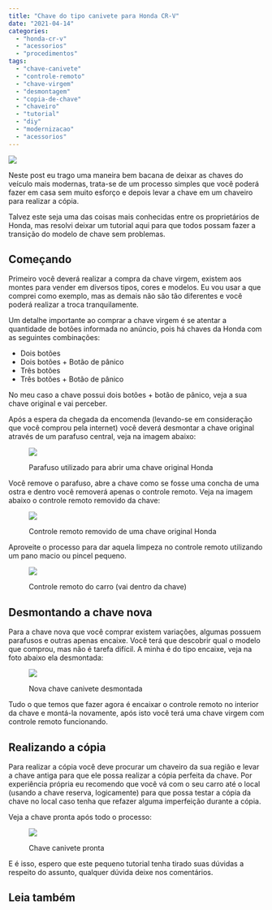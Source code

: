 ```yaml
---
title: "Chave do tipo canivete para Honda CR-V"
date: "2021-04-14"
categories:
  - "honda-cr-v"
  - "acessorios"
  - "procedimentos"
tags:
  - "chave-canivete"
  - "controle-remoto"
  - "chave-virgem"
  - "desmontagem"
  - "copia-de-chave"
  - "chaveiro"
  - "tutorial"
  - "diy"
  - "modernizacao"
  - "acessorios"
---
```


![](media/header_chaves-2.jpg?w=1024)

Neste post eu trago uma maneira bem bacana de deixar as chaves do veículo mais modernas, trata-se de um processo simples que você poderá fazer em casa sem muito esforço e depois levar a chave em um chaveiro para realizar a cópia.

<!--more-->

Talvez este seja uma das coisas mais conhecidas entre os proprietários de Honda, mas resolvi deixar um tutorial aqui para que todos possam fazer a transição do modelo de chave sem problemas.

## Começando

Primeiro você deverá realizar a compra da chave virgem, existem aos montes para vender em diversos tipos, cores e modelos. Eu vou usar a que comprei como exemplo, mas as demais não são tão diferentes e você poderá realizar a troca tranquilamente.

Um detalhe importante ao comprar a chave virgem é se atentar a quantidade de botões informada no anúncio, pois há chaves da Honda com as seguintes combinações:

- Dois botões
- Dois botões + Botão de pânico
- Três botões
- Três botões + Botão de pânico

No meu caso a chave possui dois botões + botão de pânico, veja a sua chave original e vai perceber.

Após a espera da chegada da encomenda (levando-se em consideração que você comprou pela internet) você deverá desmontar a chave original através de um parafuso central, veja na imagem abaixo:

<figure>

![](media/chave_01.jpg?w=902)

<figcaption>

Parafuso utilizado para abrir uma chave original Honda

</figcaption>

</figure>

Você remove o parafuso, abre a chave como se fosse uma concha de uma ostra e dentro você removerá apenas o controle remoto. Veja na imagem abaixo o controle remoto removido da chave:

<figure>

![](media/chave_02.jpg?w=800)

<figcaption>

Controle remoto removido de uma chave original Honda

</figcaption>

</figure>

Aproveite o processo para dar aquela limpeza no controle remoto utilizando um pano macio ou pincel pequeno.

<figure>

![](media/chave_05.jpg?w=800)

<figcaption>

Controle remoto do carro (vai dentro da chave)

</figcaption>

</figure>

## Desmontando a chave nova

Para a chave nova que você comprar existem variações, algumas possuem parafusos e outras apenas encaixe. Você terá que descobrir qual o modelo que comprou, mas não é tarefa difícil. A minha é do tipo encaixe, veja na foto abaixo ela desmontada:

<figure>

![](media/chave_03.jpg?w=800)

<figcaption>

Nova chave canivete desmontada

</figcaption>

</figure>

Tudo o que temos que fazer agora é encaixar o controle remoto no interior da chave e montá-la novamente, após isto você terá uma chave virgem com controle remoto funcionando.

## Realizando a cópia

Para realizar a cópia você deve procurar um chaveiro da sua região e levar a chave antiga para que ele possa realizar a cópia perfeita da chave. Por experiência própria eu recomendo que você vá com o seu carro até o local (usando a chave reserva, logicamente) para que possa testar a cópia da chave no local caso tenha que refazer alguma imperfeição durante a cópia.

Veja a chave pronta após todo o processo:

<figure>

![](media/chave_04.jpg?w=800)

<figcaption>

Chave canivete pronta

</figcaption>

</figure>

E é isso, espero que este pequeno tutorial tenha tirado suas dúvidas a respeito do assunto, qualquer dúvida deixe nos comentários.

## Leia também
